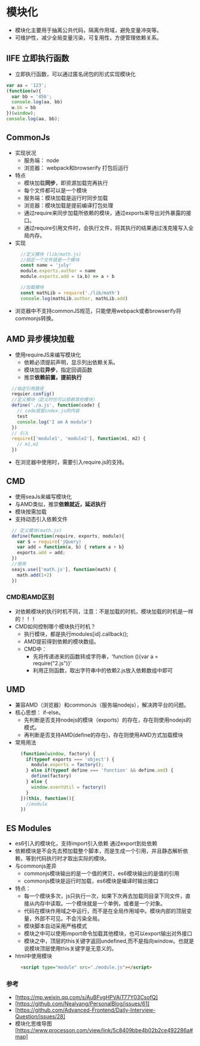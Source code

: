 # 模块化
  - 模块化主要用于抽离公共代码，隔离作用域，避免变量冲突等。
  - 可维护性，减少全局变量污染，可复用性，方便管理依赖关系。
<!-- ![module](./img/module.png) -->
## IIFE 立即执行函数
  - 立即执行函数，可以通过匿名闭包的形式实现模块化
  ```js
  var aa = '123';
  (function(w){
    var bb = '456';
    console.log(aa, bb)
    w.bb = bb
  })(window);
  console.log(aa, bb);
  ```

## CommonJs
  - 实现状况
    - 服务端： node
    - 浏览器： webpack和browserify 打包后运行
  - 特点
    - 模块加载**同步**，即资源加载完再执行
    - 每个文件都可以是一个模块
    - 服务端：模块加载是运行时同步加载
    - 浏览器：模块加载是提前编译打包处理
    - 通过require来同步加载所依赖的模块，通过exports来导出对外暴露的接口。
    - 通过require引用文件时，会执行文件，将其执行的结果通过浅克隆写入全局内存。
  - 实现
    ```js
      //定义模块 (lib/math.js)
      //规定一个文件就是一个模块
      const name = 'july'
      module.exports.author = name
      module.exports.add = (a,b) => a + b
    ```
    ```js
      //加载模块
      const mathLib = require('./lib/math')
      console.log(mathLib.author, mathLib.add)
    ```
  - 浏览器中不支持commonJS规范，只能使用webpack或者browserify将commonjs转换。

## AMD 异步模块加载
  - 使用requireJS来编写模块化
    - 依赖必须提前声明，显示列出依赖关系。
    - 模块加载**异步**，指定回调函数
    - 推崇**依赖前置，提前执行**
  ```js
    //指定引用路径
    requier.config() 
    //定义模块（定义时也可以依赖其他模块）
    define('./a.js', function(code) {
      // code就是index.js的内容
      test
      console.log('I am A module')
    })
    // 引入
    require(['module1', 'module2'], function(m1, m2) {
      // m1,m2
    })
  ```
  - 在浏览器中使用时，需要引入require.js的支持。

## CMD
  - 使用seaJs来编写模块化
  - 与AMD类似，推崇**依赖就近，延迟执行**
  - 模块按需加载
  - 支持动态引入依赖文件
  ```js
    // 定义模块(math.js)
    define(function(require, exports, module){
      var $ = require('jQuery)
      var add = function(a, b) { return a + b}
      exports.add = add;
    })
    //使用
    seajs.use(['math.js'], function(math) {
      math.add(1+2)
    })
  ```

### CMD和AMD区别
  - 对依赖模块的执行时机不同，注意：不是加载的时机，模块加载的时机是一样的！！！
  - CMD如何控制哪个模块执行时机？
    - 执行模块，都是执行modules[id].callback();
    - AMD提前得到依赖的模块数组。
    - CMD中：
      - 先将传递进来的函数转成字符串，'function (){var a = require("2.js")}'
      - 利用正则函数，取出字符串中的依赖2.js放入依赖数组中即可

## UMD
  - 兼容AMD（浏览器）和commonJs（服务端nodejs），解决跨平台的问题。
  - 核心思想： if-else。
    - 先判断是否支持nodejs的模块（exports）的存在，存在则使用nodejs的模式。
    - 再判断是否支持AMD(define的存在)，存在则使用AMD方式加载模块
  - 常用用法
    ```js
      (function(window, factory) {
        if(typeof exports === 'object') {
          module.exports = factory();
        } else if(typeof define === 'function' && define.amd) {
          define(factory)
        } else {
          window.eventUtil = factory()
        }
      })(this, function(){
        //module
      })
    ```

## ES Modules
  - es6引入的模块化，支持import引入依赖 通过export到处依赖
  - 依赖模块是不会先去预加载整个脚本，而是生成一个引用，并且静态解析依赖，等到代码执行时才取出实际的模块。
  - 与commonjs差异
    - commonjs模块输出的是一个值的拷贝，es6模块输出的是值的引用
    - commonjs模块是运行时加载，es6模块是编译时输出接口
  - 特点：
    - 每一个模块多次，js只执行一次，如果下次再去加载同目录下同文件，直接从内存中读取。一个模块就是一个单例，或者是一个对象。
    - 代码在模块作用域之中运行，而不是在全局作用域中。模块内部的顶层变量，外部不可见。不会污染全局。
    - 模块脚本自动采用严格模式
    - 模块之中可以使用import命令加载其他模块，也可以export输出对外接口
    - 模块之中，顶层的this关键字返回undefined,而不是指向window。也就是说模块顶层使用this关键字是无意义的。
  - html中使用模块
    ```html
      <script type="module" src="./module.js"></script>
    ```

### 参考 
- [https://mp.weixin.qq.com/s/AuBFvgHPVAiT77Y03CsofQ]
- [https://github.com/Nealyang/PersonalBlog/issues/61]
- [https://github.com/Advanced-Frontend/Daily-Interview-Question/issues/28]
- 模块化思维导图[https://www.processon.com/view/link/5c8409bbe4b02b2ce492286a#map]
